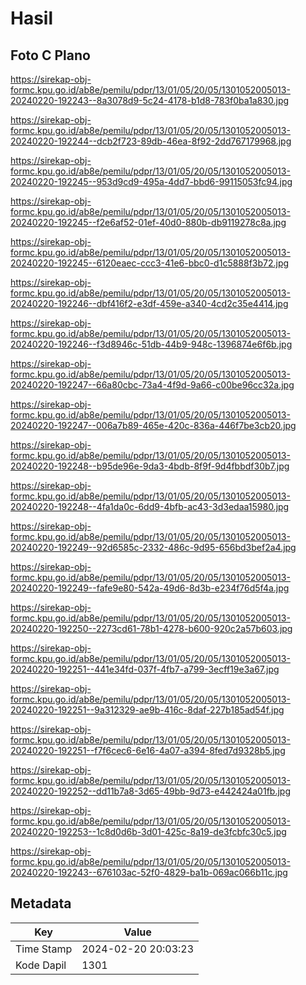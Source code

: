 # Hasil

## Foto C Plano

https://sirekap-obj-formc.kpu.go.id/ab8e/pemilu/pdpr/13/01/05/20/05/1301052005013-20240220-192243--8a3078d9-5c24-4178-b1d8-783f0ba1a830.jpg

https://sirekap-obj-formc.kpu.go.id/ab8e/pemilu/pdpr/13/01/05/20/05/1301052005013-20240220-192244--dcb2f723-89db-46ea-8f92-2dd767179968.jpg

https://sirekap-obj-formc.kpu.go.id/ab8e/pemilu/pdpr/13/01/05/20/05/1301052005013-20240220-192245--953d9cd9-495a-4dd7-bbd6-99115053fc94.jpg

https://sirekap-obj-formc.kpu.go.id/ab8e/pemilu/pdpr/13/01/05/20/05/1301052005013-20240220-192245--f2e6af52-01ef-40d0-880b-db9119278c8a.jpg

https://sirekap-obj-formc.kpu.go.id/ab8e/pemilu/pdpr/13/01/05/20/05/1301052005013-20240220-192245--6120eaec-ccc3-41e6-bbc0-d1c5888f3b72.jpg

https://sirekap-obj-formc.kpu.go.id/ab8e/pemilu/pdpr/13/01/05/20/05/1301052005013-20240220-192246--dbf416f2-e3df-459e-a340-4cd2c35e4414.jpg

https://sirekap-obj-formc.kpu.go.id/ab8e/pemilu/pdpr/13/01/05/20/05/1301052005013-20240220-192246--f3d8946c-51db-44b9-948c-1396874e6f6b.jpg

https://sirekap-obj-formc.kpu.go.id/ab8e/pemilu/pdpr/13/01/05/20/05/1301052005013-20240220-192247--66a80cbc-73a4-4f9d-9a66-c00be96cc32a.jpg

https://sirekap-obj-formc.kpu.go.id/ab8e/pemilu/pdpr/13/01/05/20/05/1301052005013-20240220-192247--006a7b89-465e-420c-836a-446f7be3cb20.jpg

https://sirekap-obj-formc.kpu.go.id/ab8e/pemilu/pdpr/13/01/05/20/05/1301052005013-20240220-192248--b95de96e-9da3-4bdb-8f9f-9d4fbbdf30b7.jpg

https://sirekap-obj-formc.kpu.go.id/ab8e/pemilu/pdpr/13/01/05/20/05/1301052005013-20240220-192248--4fa1da0c-6dd9-4bfb-ac43-3d3edaa15980.jpg

https://sirekap-obj-formc.kpu.go.id/ab8e/pemilu/pdpr/13/01/05/20/05/1301052005013-20240220-192249--92d6585c-2332-486c-9d95-656bd3bef2a4.jpg

https://sirekap-obj-formc.kpu.go.id/ab8e/pemilu/pdpr/13/01/05/20/05/1301052005013-20240220-192249--fafe9e80-542a-49d6-8d3b-e234f76d5f4a.jpg

https://sirekap-obj-formc.kpu.go.id/ab8e/pemilu/pdpr/13/01/05/20/05/1301052005013-20240220-192250--2273cd61-78b1-4278-b600-920c2a57b603.jpg

https://sirekap-obj-formc.kpu.go.id/ab8e/pemilu/pdpr/13/01/05/20/05/1301052005013-20240220-192251--441e34fd-037f-4fb7-a799-3ecff19e3a67.jpg

https://sirekap-obj-formc.kpu.go.id/ab8e/pemilu/pdpr/13/01/05/20/05/1301052005013-20240220-192251--9a312329-ae9b-416c-8daf-227b185ad54f.jpg

https://sirekap-obj-formc.kpu.go.id/ab8e/pemilu/pdpr/13/01/05/20/05/1301052005013-20240220-192251--f7f6cec6-6e16-4a07-a394-8fed7d9328b5.jpg

https://sirekap-obj-formc.kpu.go.id/ab8e/pemilu/pdpr/13/01/05/20/05/1301052005013-20240220-192252--dd11b7a8-3d65-49bb-9d73-e442424a01fb.jpg

https://sirekap-obj-formc.kpu.go.id/ab8e/pemilu/pdpr/13/01/05/20/05/1301052005013-20240220-192253--1c8d0d6b-3d01-425c-8a19-de3fcbfc30c5.jpg

https://sirekap-obj-formc.kpu.go.id/ab8e/pemilu/pdpr/13/01/05/20/05/1301052005013-20240220-192243--676103ac-52f0-4829-ba1b-069ac066b11c.jpg


## Metadata

| Key        | Value               |
| ---------- | ------------------- |
| Time Stamp | 2024-02-20 20:03:23 |
| Kode Dapil | 1301                |




